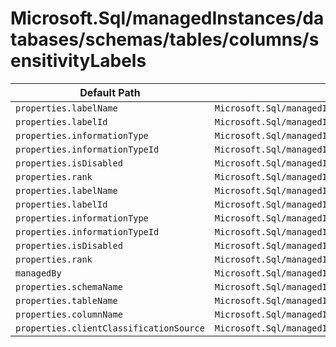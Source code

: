 # Microsoft.Sql/managedInstances/databases/schemas/tables/columns/sensitivityLabels

| Default Path | Alias |
|---|---|
| `properties.labelName` | `Microsoft.Sql/managedInstances/databases/schemas/tables/columns/sensitivityLabels/current.labelName` |
| `properties.labelId` | `Microsoft.Sql/managedInstances/databases/schemas/tables/columns/sensitivityLabels/current.labelId` |
| `properties.informationType` | `Microsoft.Sql/managedInstances/databases/schemas/tables/columns/sensitivityLabels/current.informationType` |
| `properties.informationTypeId` | `Microsoft.Sql/managedInstances/databases/schemas/tables/columns/sensitivityLabels/current.informationTypeId` |
| `properties.isDisabled` | `Microsoft.Sql/managedInstances/databases/schemas/tables/columns/sensitivityLabels/current.isDisabled` |
| `properties.rank` | `Microsoft.Sql/managedInstances/databases/schemas/tables/columns/sensitivityLabels/current.rank` |
| `properties.labelName` | `Microsoft.Sql/managedInstances/databases/schemas/tables/columns/sensitivityLabels/labelName` |
| `properties.labelId` | `Microsoft.Sql/managedInstances/databases/schemas/tables/columns/sensitivityLabels/labelId` |
| `properties.informationType` | `Microsoft.Sql/managedInstances/databases/schemas/tables/columns/sensitivityLabels/informationType` |
| `properties.informationTypeId` | `Microsoft.Sql/managedInstances/databases/schemas/tables/columns/sensitivityLabels/informationTypeId` |
| `properties.isDisabled` | `Microsoft.Sql/managedInstances/databases/schemas/tables/columns/sensitivityLabels/isDisabled` |
| `properties.rank` | `Microsoft.Sql/managedInstances/databases/schemas/tables/columns/sensitivityLabels/rank` |
| `managedBy` | `Microsoft.Sql/managedInstances/databases/schemas/tables/columns/sensitivityLabels/managedBy` |
| `properties.schemaName` | `Microsoft.Sql/managedInstances/databases/schemas/tables/columns/sensitivityLabels/schemaName` |
| `properties.tableName` | `Microsoft.Sql/managedInstances/databases/schemas/tables/columns/sensitivityLabels/tableName` |
| `properties.columnName` | `Microsoft.Sql/managedInstances/databases/schemas/tables/columns/sensitivityLabels/columnName` |
| `properties.clientClassificationSource` | `Microsoft.Sql/managedInstances/databases/schemas/tables/columns/sensitivityLabels/clientClassificationSource` |

